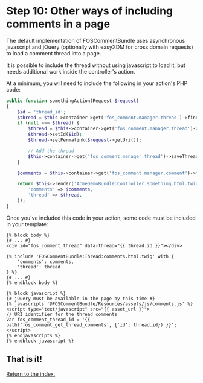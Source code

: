 Step 10: Other ways of including comments in a page
======================================

The default implementation of FOSCommentBundle uses asynchronous javascript
and jQuery (optionally with easyXDM for cross domain requests) to load a comment
thread into a page.

It is possible to include the thread without using javascript to load it, but
needs additional work inside the controller's action.

At a minimum, you will need to include the following in your action's PHP code:

``` php
public function somethingAction(Request $request)
{
    $id = 'thread_id';
    $thread = $this->container->get('fos_comment.manager.thread')->findThreadById($id);
    if (null === $thread) {
        $thread = $this->container->get('fos_comment.manager.thread')->createThread();
        $thread->setId($id);
        $thread->setPermalink($request->getUri());

        // Add the thread
        $this->container->get('fos_comment.manager.thread')->saveThread($thread);
    }

    $comments = $this->container->get('fos_comment.manager.comment')->findCommentTreeByThread($thread);

    return $this->render('AcmeDemoBundle:Controller:something.html.twig', array(
        'comments' => $comments,
        'thread' => $thread,
    ));
}
```

Once you've included this code in your action, some code must be included in your
template:

``` jinga
{% block body %}
{# ... #}
<div id="fos_comment_thread" data-thread="{{ thread.id }}"></div>

{% include 'FOSCommentBundle:Thread:comments.html.twig' with {
    'comments': comments,
    'thread': thread
} %}
{# ... #}
{% endblock body %}

{% block javascript %}
{# jQuery must be available in the page by this time #}
{% javascripts '@FOSCommentBundle/Resources/assets/js/comments.js' %}
<script type="text/javascript" src="{{ asset_url }}">
// URI identifier for the thread comments
var fos_comment_thread_id = '{{ path('fos_comment_get_thread_comments', {'id': thread.id}) }}';
</script>
{% endjavascripts %}
{% endblock javascript %}

```

## That is it!
[Return to the index.](index.md)
